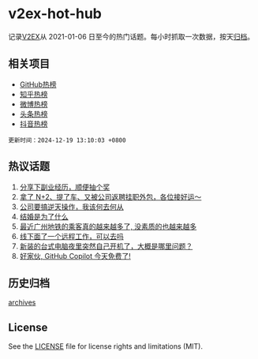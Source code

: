 # v2ex-hot-hub

 记录[V2EX](https://www.v2ex.com/)从 2021-01-06 日至今的热门话题。每小时抓取一次数据，按天[归档](archives)。
 
 ## 相关项目

- [GitHub热榜](https://github.com/lonnyzhang423/github-hot-hub)
- [知乎热榜](https://github.com/lonnyzhang423/zhihu-hot-hub)
- [微博热榜](https://github.com/lonnyzhang423/weibo-hot-hub)
- [头条热榜](https://github.com/lonnyzhang423/toutiao-hot-hub)
- [抖音热榜](https://github.com/lonnyzhang423/douyin-hot-hub)


 `更新时间：2024-12-19 13:10:03 +0800`

## 热议话题

1. [分享下副业经历，顺便抽个奖](https://www.v2ex.com/t/1098683)
1. [拿了 N+2、提了车、又被公司返聘挂职外包，各位接好运～](https://www.v2ex.com/t/1098508)
1. [公司要搞逆天操作，我该何去何从](https://www.v2ex.com/t/1098457)
1. [结婚是为了什么](https://www.v2ex.com/t/1098511)
1. [最近广州地铁的乘客真的越来越多了, 没素质的也越来越多](https://www.v2ex.com/t/1098660)
1. [线下面了一个远程工作，可以去吗](https://www.v2ex.com/t/1098464)
1. [新装的台式电脑夜里突然自己开机了，大概是哪里问题？](https://www.v2ex.com/t/1098658)
1. [好家伙, GitHub Copilot 今天免费了!](https://www.v2ex.com/t/1098645)

## 历史归档

[archives](archives)

## License

See the [LICENSE](LICENSE) file for license rights and limitations (MIT).
